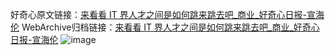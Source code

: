 好奇心原文链接：[来看看 IT 界人才之间是如何跳来跳去吧_商业_好奇心日报-宣海伦](https://www.qdaily.com/articles/6356.html)
WebArchive归档链接：[来看看 IT 界人才之间是如何跳来跳去吧_商业_好奇心日报-宣海伦](http://web.archive.org/web/20190623170237/https://www.qdaily.com/articles/6356.html)
![image](http://ww3.sinaimg.cn/large/007d5XDply1g3whmnebscj30u04eue2g)